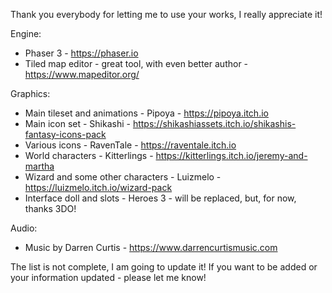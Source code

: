 Thank you everybody for letting me to use your works, I really appreciate it!

Engine:
- Phaser 3 - https://phaser.io
- Tiled map editor - great tool, with even better author - https://www.mapeditor.org/

Graphics:
- Main tileset and animations - Pipoya - https://pipoya.itch.io
- Main icon set - Shikashi - https://shikashiassets.itch.io/shikashis-fantasy-icons-pack
- Various icons - RavenTale - https://raventale.itch.io
- World characters - Kitterlings - https://kitterlings.itch.io/jeremy-and-martha
- Wizard and some other characters - Luizmelo - https://luizmelo.itch.io/wizard-pack
- Interface doll and slots - Heroes 3 - will be replaced, but, for now, thanks 3DO!

Audio:
- Music by Darren Curtis - https://www.darrencurtismusic.com

The list is not complete, I am going to update it! If you want to be added or your information updated - please let me know!
